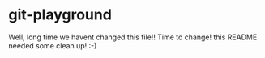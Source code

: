 # git-playground

Well, long time we havent changed this file!! Time to change! this README needed some clean up! :-)

